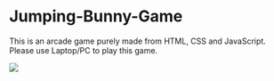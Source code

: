 # Jumping-Bunny-Game
This is an arcade game purely made from HTML, CSS and JavaScript.
Please use Laptop/PC to play this game. 

![](https://user-images.githubusercontent.com/58262578/118312077-70b4d180-b50e-11eb-8cc7-cef8d1c1671a.png)
